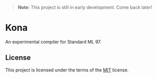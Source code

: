 > **Note**: This project is still in early development. Come back later!

Kona
====

An experimental compiler for Standard ML 97.

License
-------

This project is licensed under the terms of the [MIT](./LICENSE.txt) license.
